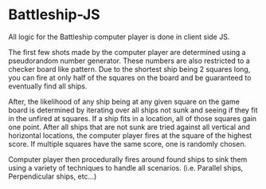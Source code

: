 # Battleship-JS

All logic for the Battleship computer player is done in client side JS.

The first few shots made by the computer player are determined using a pseudorandom number generator. These numbers are also restricted to a checker board like pattern. Due to the shortest ship being 2 squares long, you can fire at only half of the squares on the board and be guaranteed to eventually find all ships.

After, the likelihood of any ship being at any given square on the game board is determined by iterating over all ships not sunk and seeing if they fit in the unfired at squares. If a ship fits in a location, all of those squares gain one point. After all ships that are not sunk are tried against all vertical and horizontal locations, the computer player fires at the square of the highest score. If multiple squares have the same score, one is randomly chosen.

Computer player then procedurally fires around found ships to sink them using a variety of techniques to handle all scenarios. (i.e. Parallel ships, Perpendicular ships, etc...)
